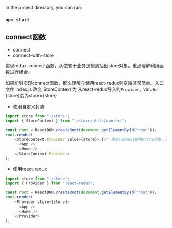In the project directory, you can run:

### `npm start`

## connect函数

- connect
- connect-with-store

实现redux-connect函数，从依赖于业务逻辑到抽出store对象，重点理解利用函数进行组合。

如果能够实现connect函数，那么理解与使用react-redux则变得非常简单。入口文件 index.js 改变 StoreContext 为 从react-redux导入的`Provider`，value={store}变为store={store}

- 使用自定义封装
```js
import store from "./store";
import { StoreContext } from "./store/utils/context";

const root = ReactDOM.createRoot(document.getElementById("root"));
root.render(
    <StoreContext.Provider value={store}> {/* 使用context提供store对象，以解connect函数的耦合，若使用connect-with-store可不用context */}
      <App />
      <Home />
    </StoreContext.Provider>
);
```
- 使用react-redux
```js
import store from "./store";
import { Provider } from "react-redux";

const root = ReactDOM.createRoot(document.getElementById("root"));
root.render(
    <Provider store={store}>
      <App />
      <Home />
    </Provider>
);
```
